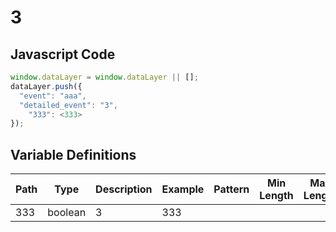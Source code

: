 # 3

### 

## Javascript Code
```js
window.dataLayer = window.dataLayer || [];
dataLayer.push({
  "event": "aaa",
  "detailed_event": "3",
    "333": <333>
});
```

## Variable Definitions

|Path|Type|Description|Example|Pattern|Min Length|Max Length|Minimum|Maximum|Multiple Of|
| --- | --- | --- | --- | --- | --- | --- | --- | --- | --- |
|333|boolean|3|333|||||||




